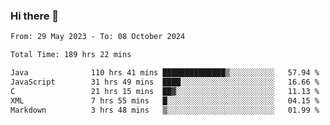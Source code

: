 ### Hi there 👋

<!--START_SECTION:waka-->

```txt
From: 29 May 2023 - To: 08 October 2024

Total Time: 189 hrs 22 mins

Java              110 hrs 41 mins ██████████████▒░░░░░░░░░░   57.94 %
JavaScript        31 hrs 49 mins  ████░░░░░░░░░░░░░░░░░░░░░   16.66 %
C                 21 hrs 15 mins  ██▓░░░░░░░░░░░░░░░░░░░░░░   11.13 %
XML               7 hrs 55 mins   █░░░░░░░░░░░░░░░░░░░░░░░░   04.15 %
Markdown          3 hrs 48 mins   ▒░░░░░░░░░░░░░░░░░░░░░░░░   01.99 %
```

<!--END_SECTION:waka-->
<!--
**the-beef-calculator/the-beef-calculator** is a ✨ _special_ ✨ repository because its `README.md` (this file) appears on your GitHub profile.

Here are some ideas to get you started:

- 🔭 I’m currently working on ...
- 🌱 I’m currently learning ...
- 👯 I’m looking to collaborate on ...
- 🤔 I’m looking for help with ...
- 💬 Ask me about ...
- 📫 How to reach me: ...
- 😄 Pronouns: ...
- ⚡ Fun fact: ...
-->
